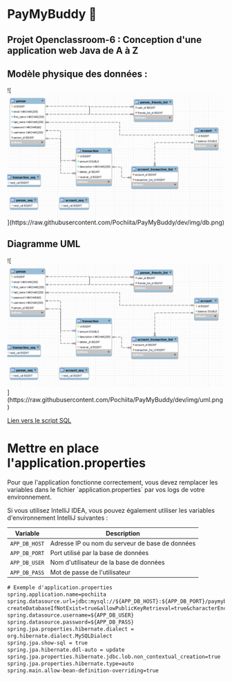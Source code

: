 # PayMyBuddy 🤝️

## Projet Openclassroom-6 : Conception d'une application web Java de A à Z

<h2>Modèle physique des données :</h2>
![<img src="https://raw.githubusercontent.com/Pochiita/PayMyBuddy/dev/img/db.png">](https://raw.githubusercontent.com/Pochiita/PayMyBuddy/dev/img/db.png)

<h2>Diagramme UML</h2>
![<img src="https://raw.githubusercontent.com/Pochiita/PayMyBuddy/dev/img/db.png">](https://raw.githubusercontent.com/Pochiita/PayMyBuddy/dev/img/uml.png)

[Lien vers le script SQL](./img/dump.sql "Telecharger le script SQL")

<h1>Mettre en place l'application.properties</h1>
Pour que l'application fonctionne correctement, vous devez remplacer les variables dans le fichier `application.properties` par vos logs de votre environnement.

Si vous utilisez IntelliJ IDEA, vous pouvez également utiliser les variables d'environnement IntelliJ suivantes :

| Variable      | Description                            |
|---------------| ---                                    |
| `APP_DB_HOST` | Adresse IP ou nom du serveur de base de données |
| `APP_DB_PORT` | Port utilisé par la base de données         |
| `APP_DB_USER` | Nom d'utilisateur de la base de données      |
| `APP_DB_PASS` | Mot de passe de l'utilisateur              |

```properties
# Exemple d'application.properties
spring.application.name=pochiita
spring.datasource.url=jdbc:mysql://${APP_DB_HOST}:${APP_DB_PORT}/paymybuddy?createDatabaseIfNotExist=true&allowPublicKeyRetrieval=true&characterEncoding=utf8&useSSL=false&useJDBCCompliantTimezoneShift=true&useLegacyDatetimeCode=false&serverTimezone=UTC
spring.datasource.username=${APP_DB_USER}
spring.datasource.password=${APP_DB_PASS}
spring.jpa.properties.hibernate.dialect =  org.hibernate.dialect.MySQLDialect
spring.jpa.show-sql = true
spring.jpa.hibernate.ddl-auto = update
spring.jpa.properties.hibernate.jdbc.lob.non_contextual_creation=true
spring.jpa.properties.hibernate.type=auto
spring.main.allow-bean-definition-overriding=true
```